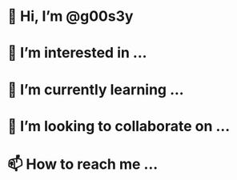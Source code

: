 # 👋 Hi, I’m @g00s3y
# 👀 I’m interested in ...
# 🌱 I’m currently learning ...
# 💞️ I’m looking to collaborate on ...
# 📫 How to reach me ...
